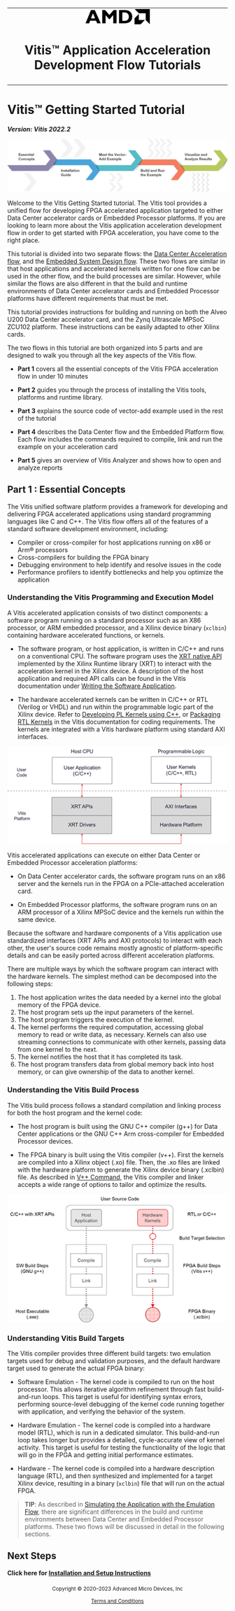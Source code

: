 <table class="sphinxhide" width="100%">
 <tr>
   <td align="center"><img src="https://raw.githubusercontent.com/Xilinx/Image-Collateral/main/xilinx-logo.png" width="30%"/><h1>Vitis™ Application Acceleration Development Flow Tutorials</h1>

   </td>
 </tr>
 <tr>
 <td>
 </td>
 </tr>
</table>

# Vitis™ Getting Started Tutorial

***Version: Vitis 2022.2***

![img](./images/vitis_101.png)

Welcome to the Vitis Getting Started tutorial. The Vitis tool provides a unified flow for developing FPGA accelerated application targeted to either Data Center accelerator cards or Embedded Processor platforms. If you are looking to learn more about the Vitis application acceleration development flow in order to get started with FPGA acceleration, you have come to the right place.

This tutorial is divided into two separate flows: the [Data Center Acceleration flow](https://docs.xilinx.com/r/en-US/ug1393-vitis-application-acceleration/Introduction-to-Data-Center-Acceleration-for-Software-Programmers), and the [Embedded System Design flow](https://docs.xilinx.com/r/en-US/ug1393-vitis-application-acceleration/Introduction-to-Vitis-Tools-for-Embedded-System-Designers). These two flows are similar in that host applications and accelerated kernels written for one flow can be used in the other flow, and the build processes are similar. However, while similar the flows are also different in that the build and runtime environments of Data Center accelerator cards and Embedded Processor platforms have different requirements that must be met.

This tutorial provides instructions for building and running on both the Alveo U200 Data Center accelerator card, and the Zynq Ultrascale MPSoC ZCU102 platform. These instructions can be easily adapted to other Xilinx cards. 

The two flows in this tutorial are both organized into 5 parts and are designed to walk you through all the key aspects of the Vitis flow.

* **Part 1** covers all the essential concepts of the Vitis FPGA acceleration flow in under 10 minutes

* **Part 2** guides you through the process of installing the Vitis tools, platforms and runtime library.

* **Part 3** explains the source code of vector-add example used in the rest of the tutorial

* **Part 4** describes the Data Center flow and the Embedded Platform flow. Each flow includes the commands required to compile, link and run the example on your acceleration card

* **Part 5** gives an overview of Vitis Analyzer and shows how to open and analyze reports

## Part 1 : Essential Concepts

The Vitis unified software platform provides a framework for developing and delivering FPGA accelerated applications using standard programming languages like C and C++. The Vitis flow offers all of the features of a standard software development environment, including:

* Compiler or cross-compiler for host applications running on x86 or Arm® processors
* Cross-compilers for building the FPGA binary
* Debugging environment to help identify and resolve issues in the code
* Performance profilers to identify bottlenecks and help you optimize the application

### Understanding the Vitis Programming and Execution Model

A Vitis accelerated application consists of two distinct components: a software program running on a standard processor such as an X86 processor, or ARM embedded processor, and a Xilinx device binary (`xclbin`) containing hardware accelerated functions, or kernels.

* The software program, or host application, is written in C/C++ and runs on a conventional CPU. The software program uses the [XRT native API](https://xilinx.github.io/XRT/master/html/index.html) implemented by the Xilinx Runtime library (XRT) to interact with the acceleration kernel in the Xilinx device. A description of the host application and required API calls can be found in the Vitis documentation under [Writing the Software Application](https://docs.xilinx.com/r/en-US/ug1393-vitis-application-acceleration/Writing-the-Software-Application).

* The hardware accelerated kernels can be written in C/C++ or RTL (Verilog or VHDL) and run within the programmable logic part of the Xilinx device. Refer to [Developing PL Kernels using C++](https://docs.xilinx.com/r/en-US/ug1393-vitis-application-acceleration/Developing-PL-Kernels-using-C), or [Packaging RTL Kernels](https://docs.xilinx.com/r/en-US/ug1393-vitis-application-acceleration/Packaging-RTL-Kernels) in the Vitis documentation for coding requirements. The kernels are integrated with a Vitis hardware platform using standard AXI interfaces.

![img](./images/part1_execution_model.png)

Vitis accelerated applications can execute on either Data Center or Embedded Processor acceleration platforms:

* On Data Center accelerator cards, the software program runs on an x86 server and the kernels run in the FPGA on a PCIe-attached acceleration card.

* On Embedded Processor platforms, the software program runs on an ARM processor of a Xilinx MPSoC device and the kernels run within the same device. 

Because the software and hardware components of a Vitis application use standardized interfaces (XRT APIs and AXI protocols) to interact with each other, the user's source code remains mostly agnostic of platform-specific details and can be easily ported across different acceleration platforms.

There are multiple ways by which the software program can interact with the hardware kernels. The simplest method can be decomposed into the following steps:

1. The host application writes the data needed by a kernel into the global memory of the FPGA device.
2. The host program sets up the input parameters of the kernel.
3. The host program triggers the execution of the kernel.
4. The kernel performs the required computation, accessing global memory to read or write data, as necessary. Kernels can also use streaming connections to communicate with other kernels, passing data from one kernel to the next.
5. The kernel notifies the host that it has completed its task.
6. The host program transfers data from global memory back into host memory, or can give ownership of the data to another kernel.

### Understanding the Vitis Build Process

The Vitis build process follows a standard compilation and linking process for both the host program and the kernel code:

* The host program is built using the GNU C++ compiler (g++) for Data Center applications or the GNU C++ Arm cross-compiler for Embedded Processor devices.

* The FPGA binary is built using the Vitis compiler (v++). First the kernels are compiled into a Xilinx object (.xo) file. Then, the .xo files are linked with the hardware platform to generate the Xilinx device binary (.xclbin) file. As described in [V++ Command](https://docs.xilinx.com/r/en-US/ug1393-vitis-application-acceleration/v-Command), the Vitis compiler and linker accepts a wide range of options to tailor and optimize the results.

![img](./images/part1_build_flow.png)

### Understanding Vitis Build Targets

The Vitis compiler provides three different build targets: two emulation targets used for debug and validation purposes, and the default hardware target used to generate the actual FPGA binary:

* Software Emulation - The kernel code is compiled to run on the host processor. This allows iterative algorithm refinement through fast build-and-run loops. This target is useful for identifying syntax errors, performing source-level debugging of the kernel code running together with application, and verifying the behavior of the system.

* Hardware Emulation - The kernel code is compiled into a hardware model (RTL), which is run in a dedicated simulator. This build-and-run loop takes longer but provides a detailed, cycle-accurate view of kernel activity. This target is useful for testing the functionality of the logic that will go in the FPGA and getting initial performance estimates.

* Hardware - The kernel code is compiled into a hardware description language (RTL), and then synthesized and implemented for a target Xilinx device, resulting in a binary (`xclbin`) file that will run on the actual FPGA.

>**TIP**: As described in [Simulating the Application with the Emulation Flow](https://docs.xilinx.com/r/en-US/ug1393-vitis-application-acceleration/Simulating-the-Application-with-the-Emulation-Flow), there are significant differences in the build and runtime environments between Data Center and Embedded Processor platforms. These two flows will be discussed in detail in the following sections.

## Next Steps

  **Click here for [Installation and Setup Instructions](./Part2.md)**


<p class="sphinxhide" align="center"><sub>Copyright © 2020–2023 Advanced Micro Devices, Inc</sub></p>

<p class="sphinxhide" align="center"><sup><a href="https://www.amd.com/en/corporate/copyright">Terms and Conditions</a></sup></p>
